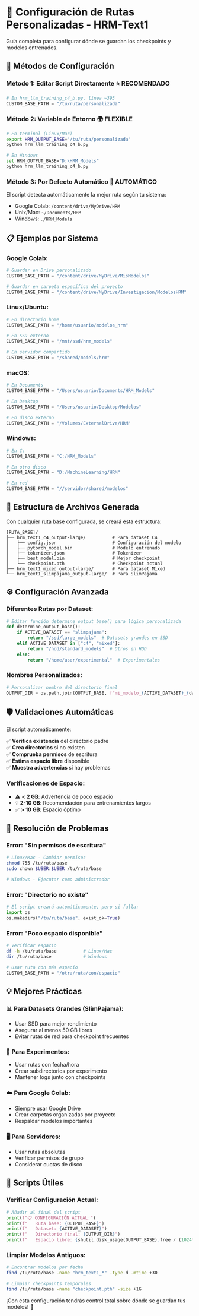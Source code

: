 # 📁 Configuración de Rutas Personalizadas - HRM-Text1

Guía completa para configurar dónde se guardan los checkpoints y modelos entrenados.

## 🎯 Métodos de Configuración

### **Método 1: Editar Script Directamente** ⭐ RECOMENDADO
```python
# En hrm_llm_training_c4_b.py, línea ~393
CUSTOM_BASE_PATH = "/tu/ruta/personalizada"
```

### **Método 2: Variable de Entorno** 🌍 FLEXIBLE
```bash
# En terminal (Linux/Mac)
export HRM_OUTPUT_BASE="/tu/ruta/personalizada"
python hrm_llm_training_c4_b.py

# En Windows
set HRM_OUTPUT_BASE="D:\HRM_Models"
python hrm_llm_training_c4_b.py
```

### **Método 3: Por Defecto Automático** 🤖 AUTOMÁTICO
El script detecta automáticamente la mejor ruta según tu sistema:
- Google Colab: `/content/drive/MyDrive/HRM`
- Unix/Mac: `~/Documents/HRM`
- Windows: `./HRM_Models`

## 📋 Ejemplos por Sistema

### **Google Colab:**
```python
# Guardar en Drive personalizado
CUSTOM_BASE_PATH = "/content/drive/MyDrive/MisModelos"

# Guardar en carpeta específica del proyecto
CUSTOM_BASE_PATH = "/content/drive/MyDrive/Investigacion/ModelosHRM"
```

### **Linux/Ubuntu:**
```python
# En directorio home
CUSTOM_BASE_PATH = "/home/usuario/modelos_hrm"

# En SSD externo
CUSTOM_BASE_PATH = "/mnt/ssd/hrm_models"

# En servidor compartido
CUSTOM_BASE_PATH = "/shared/models/hrm"
```

### **macOS:**
```python
# En Documents
CUSTOM_BASE_PATH = "/Users/usuario/Documents/HRM_Models"

# En Desktop
CUSTOM_BASE_PATH = "/Users/usuario/Desktop/Modelos"

# En disco externo
CUSTOM_BASE_PATH = "/Volumes/ExternalDrive/HRM"
```

### **Windows:**
```python
# En C:
CUSTOM_BASE_PATH = "C:/HRM_Models"

# En otro disco
CUSTOM_BASE_PATH = "D:/MachineLearning/HRM"

# En red
CUSTOM_BASE_PATH = "//servidor/shared/modelos"
```

## 📂 Estructura de Archivos Generada

Con cualquier ruta base configurada, se creará esta estructura:
```
[RUTA_BASE]/
├── hrm_text1_c4_output-large/          # Para dataset C4
│   ├── config.json                     # Configuración del modelo
│   ├── pytorch_model.bin               # Modelo entrenado
│   ├── tokenizer.json                  # Tokenizer
│   ├── best_model.bin                  # Mejor checkpoint
│   └── checkpoint.pth                  # Checkpoint actual
├── hrm_text1_mixed_output-large/       # Para dataset Mixed
└── hrm_text1_slimpajama_output-large/  # Para SlimPajama
```

## ⚙️ Configuración Avanzada

### **Diferentes Rutas por Dataset:**
```python
# Editar función determine_output_base() para lógica personalizada
def determine_output_base():
    if ACTIVE_DATASET == "slimpajama":
        return "/ssd/large_models"  # Datasets grandes en SSD
    elif ACTIVE_DATASET in ["c4", "mixed"]:
        return "/hdd/standard_models"  # Otros en HDD
    else:
        return "/home/user/experimental"  # Experimentales
```

### **Nombres Personalizados:**
```python
# Personalizar nombre del directorio final
OUTPUT_DIR = os.path.join(OUTPUT_BASE, f"mi_modelo_{ACTIVE_DATASET}_{datetime.now().strftime('%Y%m%d')}")
```

## 🛡️ Validaciones Automáticas

El script automáticamente:

✅ **Verifica existencia** del directorio padre  
✅ **Crea directorios** si no existen  
✅ **Comprueba permisos** de escritura  
✅ **Estima espacio libre** disponible  
✅ **Muestra advertencias** si hay problemas  

### **Verificaciones de Espacio:**
- ⚠️ **< 2 GB**: Advertencia de poco espacio
- 💡 **2-10 GB**: Recomendación para entrenamientos largos
- ✅ **> 10 GB**: Espacio óptimo

## 🚨 Resolución de Problemas

### **Error: "Sin permisos de escritura"**
```bash
# Linux/Mac - Cambiar permisos
chmod 755 /tu/ruta/base
sudo chown $USER:$USER /tu/ruta/base

# Windows - Ejecutar como administrador
```

### **Error: "Directorio no existe"**
```python
# El script creará automáticamente, pero si falla:
import os
os.makedirs("/tu/ruta/base", exist_ok=True)
```

### **Error: "Poco espacio disponible"**
```bash
# Verificar espacio
df -h /tu/ruta/base          # Linux/Mac
dir /tu/ruta/base            # Windows

# Usar ruta con más espacio
CUSTOM_BASE_PATH = "/otra/ruta/con/espacio"
```

## 💡 Mejores Prácticas

### **📊 Para Datasets Grandes (SlimPajama):**
- Usar SSD para mejor rendimiento
- Asegurar al menos 50 GB libres
- Evitar rutas de red para checkpoint frecuentes

### **🔄 Para Experimentos:**
- Usar rutas con fecha/hora
- Crear subdirectorios por experimento
- Mantener logs junto con checkpoints

### **☁️ Para Google Colab:**
- Siempre usar Google Drive
- Crear carpetas organizadas por proyecto
- Respaldar modelos importantes

### **🖥️ Para Servidores:**
- Usar rutas absolutas
- Verificar permisos de grupo
- Considerar cuotas de disco

## 🔧 Scripts Útiles

### **Verificar Configuración Actual:**
```python
# Añadir al final del script
print(f"📋 CONFIGURACIÓN ACTUAL:")
print(f"   Ruta base: {OUTPUT_BASE}")
print(f"   Dataset: {ACTIVE_DATASET}")
print(f"   Directorio final: {OUTPUT_DIR}")
print(f"   Espacio libre: {shutil.disk_usage(OUTPUT_BASE).free / (1024**3):.1f} GB")
```

### **Limpiar Modelos Antiguos:**
```bash
# Encontrar modelos por fecha
find /tu/ruta/base -name "hrm_text1_*" -type d -mtime +30

# Limpiar checkpoints temporales
find /tu/ruta/base -name "checkpoint.pth" -size +1G
```

¡Con esta configuración tendrás control total sobre dónde se guardan tus modelos! 🎯